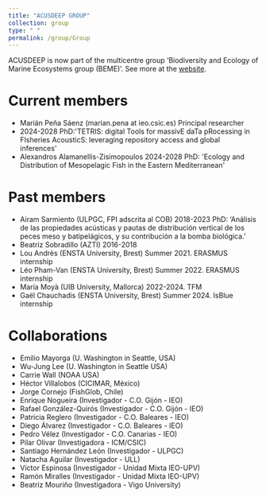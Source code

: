 ```yaml
---
title: "ACUSDEEP GROUP"
collection: group
type: " "
permalink: /group/Group
---
```

ACUSDEEP is now part of the multicentre group ‘Biodiversity and Ecology of Marine Ecosystems group (BEME)’. See more at the [website](https://bemegroup.github.io/BEME/).

# Current members

* Marián Peña Sáenz  (marian.pena at ieo.csic.es) Principal researcher
* 2024-2028 PhD:'TETRIS: digital Tools for massivE daTa pRocessing in FIsheries AcousticS: leveraging repository access and global inferences'
* Alexandros Alamanellis-Zisimopoulos 2024-2028 PhD: 'Ecology and Distribution of Mesopelagic Fish in the Eastern Mediterranean'

  
# Past members
* Airam Sarmiento (ULPGC, FPI adscrita al COB) 2018-2023
PhD: ‘Análisis de las propiedades acústicas y pautas de distribución vertical de los peces meso y batipelágicos, y su contribución a la     bomba biológica.’
* Beatriz Sobradillo (AZTI) 2016-2018
* Lou Andrès (ENSTA University, Brest) Summer 2021. ERASMUS internship
* Léo Pham-Van (ENSTA University, Brest) Summer 2022. ERASMUS internship
* María Moyà (UIB University, Mallorca) 2022-2024. TFM
* Gaël Chauchadis (ENSTA University, Brest) Summer 2024. IsBlue internship

  
# Collaborations

  * Emilio Mayorga (U. Washington in Seattle, USA)
  * Wu-Jung Lee (U. Washington in Seattle USA)
  * Carrie Wall (NOAA USA)
  * Héctor Villalobos (CICIMAR, México)
  * Jorge Cornejo (FishGlob, Chile)
  * Enrique Nogueira (Investigador - C.O. Gijón - IEO)
  * Rafael González-Quirós (Investigador - C.O. Gijón - IEO)
  * Patricia Reglero (Investigador - C.O. Baleares - IEO)
  * Diego Álvarez (Investigador - C.O. Baleares - IEO)
  * Pedro Vélez (Investigador - C.O. Canarias - IEO)
  * Pilar Olivar (Investigadora - ICM/CSIC)
  * Santiago Hernández León (Investigador - ULPGC)
  * Natacha Aguilar (Investigador - ULL)
  * Víctor Espinosa (Investigador - Unidad Mixta IEO-UPV)
  * Ramón Miralles (Investigador - Unidad Mixta IEO-UPV)
  * Beatriz Mouriño (Investigadora - Vigo University)


  
